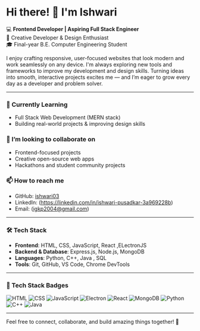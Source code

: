 # Hi there! 👋 I'm Ishwari

💻 **Frontend Developer | Aspiring Full Stack Engineer**  
🎨 Creative Developer & Design Enthusiast  
🎓 Final-year B.E. Computer Engineering Student

I enjoy crafting responsive, user-focused websites that look modern and work seamlessly on any device. I'm always exploring new tools and frameworks to improve my development and design skills. Turning ideas into smooth, interactive projects excites me — and I’m eager to grow every day as a developer and problem solver.

---

### 🌱 Currently Learning

- Full Stack Web Development (MERN stack)  
- Building real-world projects & improving design skills 

### 👯 I’m looking to collaborate on
- Frontend-focused projects
- Creative open-source web apps
- Hackathons and student community projects

### 📫 How to reach me
- GitHub: [ishwari03](https://github.com/ishwari03)
- LinkedIn: (https://linkedin.com/in/ishwari-pusadkar-3a969228b)
- Email: (igkp2004@gmail.com)

---

### 🛠️ Tech Stack

- **Frontend**: HTML, CSS, JavaScript, React ,ELectronJS
- **Backend & Database**: Express.js, Node.js, MongoDB  
- **Languages**: Python, C++, Java , SQL
- **Tools**: Git, GitHub, VS Code, Chrome DevTools

---

### 🧰 Tech Stack Badges

![HTML](https://img.shields.io/badge/HTML5-E34F26?logo=html5&logoColor=fff&style=flat)
![CSS](https://img.shields.io/badge/CSS3-1572B6?logo=css3&logoColor=fff&style=flat)
![JavaScript](https://img.shields.io/badge/JavaScript-F7DF1E?logo=javascript&logoColor=000&style=flat)
![Electron](https://img.shields.io/badge/Electron-47848F?logo=electron&logoColor=white&style=flat)
![React](https://img.shields.io/badge/React-61DAFB?logo=react&logoColor=000&style=flat)
![MongoDB](https://img.shields.io/badge/MongoDB-47A248?logo=mongodb&logoColor=fff&style=flat)
![Python](https://img.shields.io/badge/Python-3776AB?logo=python&logoColor=fff&style=flat)
![C++](https://img.shields.io/badge/C++-00599C?logo=c%2b%2b&logoColor=fff&style=flat)
![Java](https://img.shields.io/badge/Java-007396?logo=java&logoColor=fff&style=flat)

---

Feel free to connect, collaborate, and build amazing things together! 🚀
